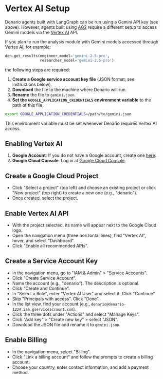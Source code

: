 # Vertex AI Setup

Denario agents built with LangGraph can be run using a Gemini API key (see above). However, agents built using [AG2](https://ag2.ai/) require a different setup to access Gemini models via the [Vertex AI](https://cloud.google.com/vertex-ai?hl=en) API.

If you plan to run the analysis module with Gemini models accessed through Vertex AI, for example:

```python
den.get_results(engineer_model='gemini-2.5-pro',
                researcher_model='gemini-2.5-pro')
```

the following steps are required:

1. **Create a Google service account key file** (JSON format; see instructions below).
2. **Download** the file to the machine where Denario will run.
3. **Rename** the file to `gemini.json`.
4. **Set the `GOOGLE_APPLICATION_CREDENTIALS` environment variable** to the path of this file:

```bash
export GOOGLE_APPLICATION_CREDENTIALS=/path/to/gemini.json
```

This environment variable must be set whenever Denario requires Vertex AI access.

## Enabling Vertex AI

1. **Google Account**: If you do not have a Google account, create one [here](https://www.google.com/intl/en-GB/account/about/).
2. **Google Cloud Console**: Log in at [Google Cloud Console](https://console.cloud.google.com/).

## Create a Google Cloud Project

- Click "Select a project" (top left) and choose an existing project or click "New project" (top right) to create a new one (e.g., "denario").
- Once created, select the project.

## Enable Vertex AI API

- With the project selected, its name will appear next to the Google Cloud logo.
- Open the navigation menu (three horizontal lines), find "Vertex AI", hover, and select "Dashboard".
- Click "Enable all recommended APIs".

## Create a Service Account Key

- In the navigation menu, go to "IAM & Admin" > "Service Accounts".
- Click "Create Service Account".
- Name the account (e.g., "denario"). The description is optional.
- Click "Create and Continue".
- In "Select a Role", enter "Vertex AI User" and select it. Click "Continue".
- Skip "Principals with access". Click "Done".
- In the list view, find your account (e.g., `denario@denario-1234.iam.gserviceaccount.com`).
- Click the three dots under "Actions" and select "Manage Keys".
- Click "Add key" > "Create new key" > select "JSON".
- Download the JSON file and rename it to `gemini.json`.

## Enable Billing

- In the navigation menu, select "Billing".
- Click "Link a billing account" and follow the prompts to create a billing account.
- Choose your country, enter contact information, and add a payment method.

